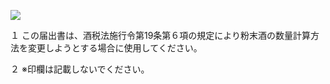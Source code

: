 ![](https://www.nta.go.jp/tmp/8ddd9b73-40ea-4884-bc64-684826680d35/images/3dedabe76fdc9b6d9338cf5fb3ac1d744ab0ff6b5d39bf73d676ffdad87fc010.jpg)

１ この届出書は、酒税法施行令第19条第６項の規定により粉末酒の数量計算方法を変更しようとする場合に使用してください。

２ ※印欄は記載しないでください。